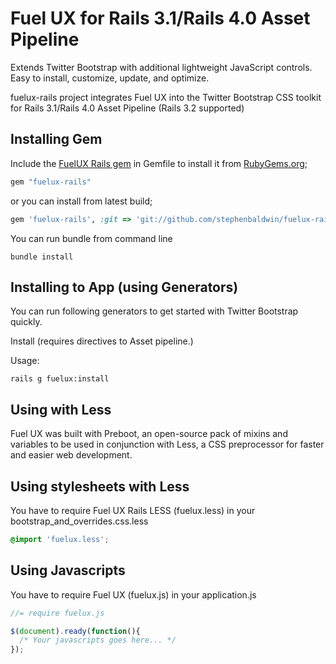 # Fuel UX for Rails 3.1/Rails 4.0 Asset Pipeline
Extends Twitter Bootstrap with additional lightweight JavaScript controls. Easy to install, customize, update, and optimize.

fuelux-rails project integrates Fuel UX into the Twitter Bootstrap CSS toolkit for Rails 3.1/Rails 4.0 Asset Pipeline (Rails 3.2 supported)

## Installing Gem

Include the [FuelUX Rails gem](http://rubygems.org/gems/fuelux-rails) in Gemfile to install it from [RubyGems.org](http://rubygems.org);

```ruby
gem "fuelux-rails"
```

or you can install from latest build;

```ruby
gem 'fuelux-rails', :git => 'git://github.com/stephenbaldwin/fuelux-rails.git'
```

You can run bundle from command line

    bundle install


## Installing to App (using Generators)

You can run following generators to get started with Twitter Bootstrap quickly.


Install (requires directives to Asset pipeline.)


Usage:

    rails g fuelux:install

## Using with Less

Fuel UX was built with Preboot, an open-source pack of mixins and variables to be used in conjunction with Less, a CSS preprocessor for faster and easier web development.

## Using stylesheets with Less

You have to require Fuel UX Rails LESS (fuelux.less) in your bootstrap_and_overrides.css.less

```css
@import 'fuelux.less';
```

## Using Javascripts

You have to require Fuel UX (fuelux.js) in your application.js

```js
//= require fuelux.js

$(document).ready(function(){
  /* Your javascripts goes here... */
});
```
